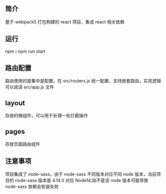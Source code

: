 ## 简介

基于 webpack5 打包构建的 react 项目，集成 react 相关依赖

## 运行

npm i
npm run start

## 路由配置

路由使用的是集中是配置，在 src/routers.js 统一配置，支持嵌套路由，实现逻辑可以阅读 src/app.js 文件

## layout

存放的根组件，可以用于处理一些拦截操作

## pages

存放页面路由组件

## 注意事项

项目集成了 node-sass，由于 node-sass 不同版本对应不同 node 版本，当前项目的 node-sass 版本是 4.14.0 对应 Node14,如不是该 node 版本可能导致 node-sass 依赖会安装失败
